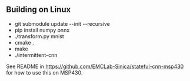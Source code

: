 ## Building on Linux

* git submodule update --init --recursive
* pip install numpy onnx
* ./transform.py mnist
* cmake .
* make
* ./intermittent-cnn

See README in https://github.com/EMCLab-Sinica/stateful-cnn-msp430 for how to use this on MSP430.

